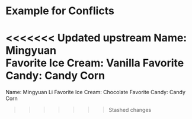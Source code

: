 # Example for Conflicts

<<<<<<< Updated upstream
Name: Mingyuan  
Favorite Ice Cream: Vanilla
Favorite Candy: Candy Corn
=======
Name: Mingyuan Li
Favorite Ice Cream: Chocolate 
Favorite Candy: Candy Corn 
>>>>>>> Stashed changes

